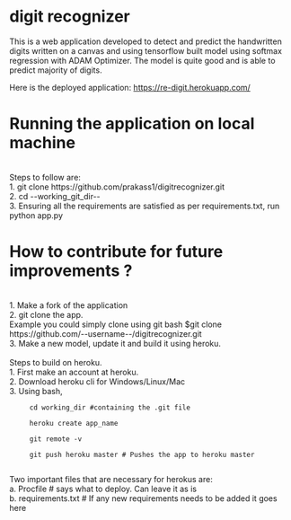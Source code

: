 # digit recognizer

This is a web application developed to detect and predict the handwritten digits written on a canvas and using tensorflow built model using softmax regression with ADAM Optimizer. The model is quite good and is able to predict majority of digits.

Here is the deployed application: https://re-digit.herokuapp.com/


<h1> Running the application on local machine </h1><br/>
Steps to follow are: <br/>
1. git clone https://github.com/prakass1/digitrecognizer.git<br/>
2. cd --working_git_dir--<br/>
3. Ensuring all the requirements are satisfied as per requirements.txt, run python app.py<br/>



<h1> How to contribute for future improvements ? </h1><br/>
1. Make a fork of the application<br/>
2. git clone the app. <br/>
    Example you could simply clone using git bash $git clone https://github.com/--username--/digitrecognizer.git<br/>
3. Make a new model, update it and build it using heroku.<br/>
<br/>
   Steps to build on heroku.<br/>
  1. First make an account at heroku.<br/>
  2. Download heroku cli for Windows/Linux/Mac<br/>
  3. Using bash,<br/>
  <code>
     cd working_dir #containing the .git file <br/>
     heroku create app_name <br/>
     git remote -v <br/>
     git push heroku master # Pushes the app to heroku master
  </code>
  
  Two important files that are necessary for herokus are:<br/>
  a. Procfile # says what to deploy. Can leave it as is<br/>
  b. requirements.txt  # If any new requirements needs to be added it goes here<br/>
